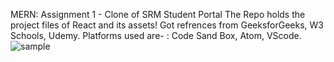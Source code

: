 MERN:
Assignment 1 - Clone of SRM Student Portal
The Repo holds the project files of React and its assets!
Got refrences from GeeksforGeeks, W3 Schools, Udemy.
Platforms used are- : Code Sand Box, Atom, VScode.
![sample](https://user-images.githubusercontent.com/90060588/157715533-475fdabe-a961-431a-b6f1-c11ee87612aa.png)
